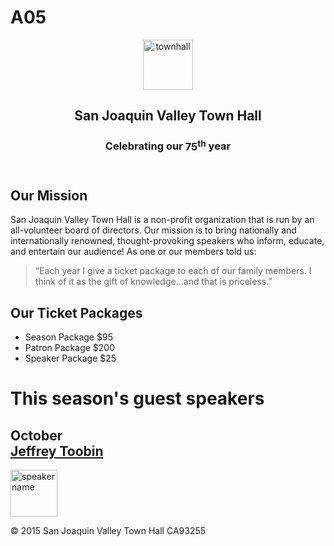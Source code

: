 # A05
<!DOCTYPE html>
<html>
   <head>
      <title>San Joaquin Valley Town Hall</title>
      <link rel="shortcut from" href="images/favicon.ico">
      <!-- Copied from basic.html -->
      <link rel="stylesheet" href="styles/normalize.css">
      <!-- Linking/including external CSS stylesheet named main.css -->
      <link rel="stylesheet" href="main.css">
   </head>
   <body>
      <header>
         <img src="images/town_hall_logo.gif" alt="townhall" height="80">
         <h2>San Joaquin Valley Town Hall</h2>
         <!-- Step 17: Enclosing >75<sup>th</sup> in a <span> tag and giving it a class named "shadow" -->
         <h3>Celebrating our <span class="shadow">75<sup>th</sup></span> year</h3>
      </header>
      <main>
         <h2>Our Mission</h2>
         <p> San Joaquin Valley Town Hall is a non-profit organization that is run by an all-volunteer board of directors.
            Our mission is to bring nationally and internationally renowned, thought-provoking speakers who inform, educate,
            and entertain our audience! As one or our members told us:
         </p>
         <blockquote cite="abc">&ldquo;Each year I give a ticket package to each of our family members. I think of it as the
            gift of knowledge...and that is priceless.&rdquo;
         </blockquote>
         <h2>Our Ticket Packages</h2>
         <p>
         <ul>
            <li>Season Package $95
            <li>Patron Package $200
            <li>Speaker Package $25
         </ul>
         </p>
         <h1>This season's guest speakers</h1>
         <h2>October<br><a href="speakers/toobin.html">Jeffrey Toobin</a></h2>
      </main>
      <img src="images/toobin75.jpg" alt="speaker name" height="75">
      <footer>
         <p>&copy; 2015 San Joaquin Valley Town Hall CA93255</p>
      </footer>
   </body>
</html>
